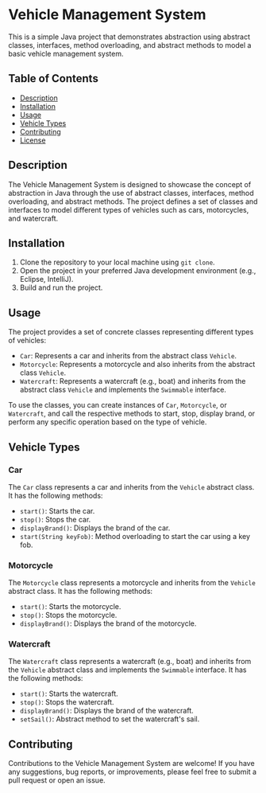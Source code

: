 # Vehicle Management System

This is a simple Java project that demonstrates abstraction using abstract classes, interfaces, method overloading, and abstract methods to model a basic vehicle management system.



## Table of Contents

- [Description](#description)
- [Installation](#installation)
- [Usage](#usage)
- [Vehicle Types](#vehicle-types)
- [Contributing](#contributing)
- [License](#license)

## Description

The Vehicle Management System is designed to showcase the concept of abstraction in Java through the use of abstract classes, interfaces, method overloading, and abstract methods. The project defines a set of classes and interfaces to model different types of vehicles such as cars, motorcycles, and watercraft.

## Installation

1. Clone the repository to your local machine using `git clone`.
2. Open the project in your preferred Java development environment (e.g., Eclipse, IntelliJ).
3. Build and run the project.

## Usage

The project provides a set of concrete classes representing different types of vehicles:

- `Car`: Represents a car and inherits from the abstract class `Vehicle`.
- `Motorcycle`: Represents a motorcycle and also inherits from the abstract class `Vehicle`.
- `Watercraft`: Represents a watercraft (e.g., boat) and inherits from the abstract class `Vehicle` and implements the `Swimmable` interface.

To use the classes, you can create instances of `Car`, `Motorcycle`, or `Watercraft`, and call the respective methods to start, stop, display brand, or perform any specific operation based on the type of vehicle.

## Vehicle Types

### Car

The `Car` class represents a car and inherits from the `Vehicle` abstract class. It has the following methods:

- `start()`: Starts the car.
- `stop()`: Stops the car.
- `displayBrand()`: Displays the brand of the car.
- `start(String keyFob)`: Method overloading to start the car using a key fob.

### Motorcycle

The `Motorcycle` class represents a motorcycle and inherits from the `Vehicle` abstract class. It has the following methods:

- `start()`: Starts the motorcycle.
- `stop()`: Stops the motorcycle.
- `displayBrand()`: Displays the brand of the motorcycle.

### Watercraft

The `Watercraft` class represents a watercraft (e.g., boat) and inherits from the `Vehicle` abstract class and implements the `Swimmable` interface. It has the following methods:

- `start()`: Starts the watercraft.
- `stop()`: Stops the watercraft.
- `displayBrand()`: Displays the brand of the watercraft.
- `setSail()`: Abstract method to set the watercraft's sail.

## Contributing

Contributions to the Vehicle Management System are welcome! If you have any suggestions, bug reports, or improvements, please feel free to submit a pull request or open an issue.

